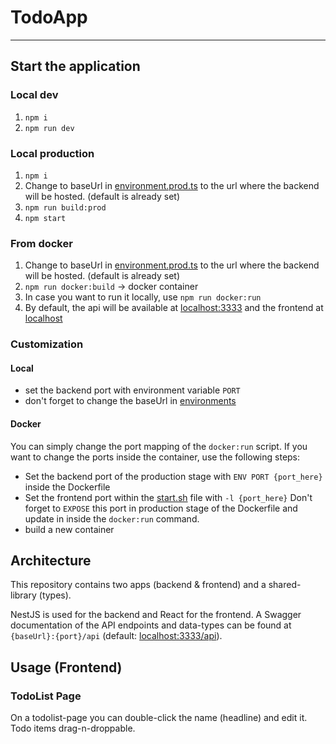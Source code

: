 # TodoApp

---

## Start the application

### Local dev
1. `npm i`
2. `npm run dev`

### Local production
1. `npm i`
2. Change to baseUrl in [environment.prod.ts](./apps/frontend/src/environments/environment.prod.ts)
   to the url where the backend will be hosted. (default is already set)
3. `npm run build:prod`
4. `npm start`

### From docker
1. Change to baseUrl in [environment.prod.ts](./apps/frontend/src/environments/environment.prod.ts)
   to the url where the backend will be hosted. (default is already set)
2. `npm run docker:build` -> docker container
3. In case you want to run it locally, use `npm run docker:run`
4. By default, the api will be available at [localhost:3333](http://localhost:3333)
   and the frontend at [localhost](http://localhost)

### Customization

#### Local
- set the backend port with environment variable `PORT`
- don't forget to change the baseUrl in [environments](./apps/frontend/src/environments)

#### Docker
You can simply change the port mapping of the `docker:run` script.
If you want to change the ports inside the container, use the following steps:
- Set the backend port of the production stage with `ENV PORT {port_here}` inside the Dockerfile
- Set the frontend port within the [start.sh](./start.sh) file with `-l {port_here}`
  Don't forget to `EXPOSE` this port in production stage of the Dockerfile
  and update in inside the `docker:run` command.
- build a new container

## Architecture
This repository contains two apps (backend & frontend) and a shared-library (types).

NestJS is used for the backend and React for the frontend.
A Swagger documentation of the API endpoints and data-types can be found at
`{baseUrl}:{port}/api` (default: [localhost:3333/api](http://localhost:3333/api)).

## Usage (Frontend)
 
### TodoList Page
On a todolist-page you can double-click the name (headline) and edit it.
Todo items drag-n-droppable. 
